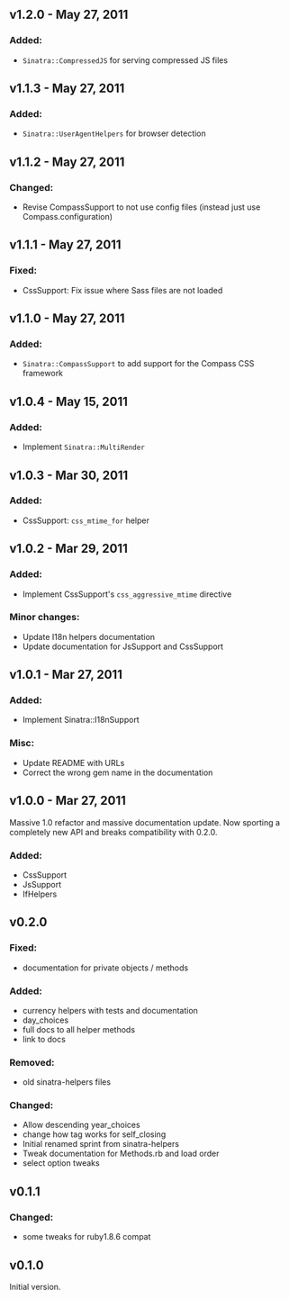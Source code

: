 v1.2.0 - May 27, 2011
---------------------

### Added:
  * `Sinatra::CompressedJS` for serving compressed JS files

v1.1.3 - May 27, 2011
---------------------

### Added:
  * `Sinatra::UserAgentHelpers` for browser detection

v1.1.2 - May 27, 2011
---------------------

### Changed:
  * Revise CompassSupport to not use config files (instead just use Compass.configuration)

v1.1.1 - May 27, 2011
---------------------

### Fixed:
  * CssSupport: Fix issue where Sass files are not loaded

v1.1.0 - May 27, 2011
---------------------

### Added:
  * `Sinatra::CompassSupport` to add support for the Compass CSS framework

v1.0.4 - May 15, 2011
---------------------

### Added:
  * Implement `Sinatra::MultiRender`

v1.0.3 - Mar 30, 2011
---------------------

### Added:
  * CssSupport: `css_mtime_for` helper

v1.0.2 - Mar 29, 2011
---------------------

### Added:
  * Implement CssSupport's `css_aggressive_mtime` directive

### Minor changes:
  * Update I18n helpers documentation
  * Update documentation for JsSupport and CssSupport

v1.0.1 - Mar 27, 2011
---------------------

### Added:
  * Implement Sinatra::I18nSupport

### Misc:
  * Update README with URLs
  * Correct the wrong gem name in the documentation

v1.0.0 - Mar 27, 2011
---------------------

Massive 1.0 refactor and massive documentation update. Now sporting a
completely new API and breaks compatibility with 0.2.0.

### Added:
  * CssSupport
  * JsSupport
  * IfHelpers

v0.2.0
------

### Fixed:
  * documentation for private objects / methods

### Added:
  * currency helpers with tests and documentation
  * day_choices
  * full docs to all helper methods
  * link to docs

### Removed:
  * old sinatra-helpers files

### Changed:
  * Allow descending year_choices
  * change how tag works for self_closing
  * Initial renamed sprint from sinatra-helpers
  * Tweak documentation for Methods.rb and load order
  * select option tweaks

v0.1.1
------

### Changed:
  * some tweaks for ruby1.8.6 compat

v0.1.0
------

Initial version.
